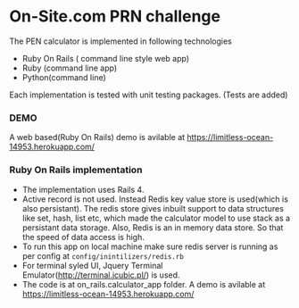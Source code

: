 # On-Site.com PRN challenge

The PEN calculator is implemented in following technologies

  - Ruby On Rails ( command line style web app)
  - Ruby (command line app)
  - Python(command line)
  
Each implementation is tested with unit testing packages. (Tests are added)

### DEMO
A web based(Ruby On Rails) demo is avilable at https://limitless-ocean-14953.herokuapp.com/

### Ruby On Rails implementation
* The implementation uses Rails 4.
* Active record is not used. Instead Redis key value store is used(which is also persistant). The redis store gives inbuilt support to data structures like set, hash, list etc, which made the calculator model to use stack as a persistant data storage. Also, Redis is an in memory data store. So that the speed of data access is high.
* To run this app on local machine make sure redis server is running as per config at ```config/inintilizers/redis.rb```
* For terminal syled UI, Jquery Terminal Emulator(http://terminal.jcubic.pl/) is used.
* The code is at on_rails.calculator_app folder. A demo is avilable at https://limitless-ocean-14953.herokuapp.com/

